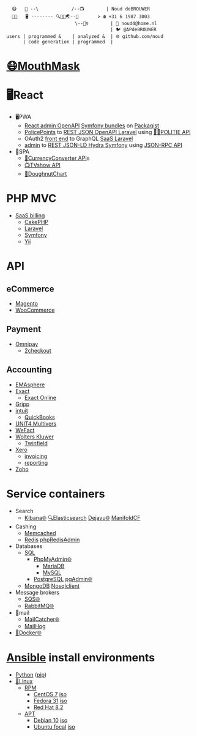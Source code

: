 ```
  😷   📱 --\            /--📺        | Noud deBROUWER
  👨‍💻   🖥️ -------- 🔍🐳🐧🌏--💱       > ☎️ +31 6 1987 3003
                         \--👮‍♀️        | 📧 noud4@home.nl
                                      | 🐦 @APdeBROUWER
users | programmed &    | analyzed &  | 🌐 github.com/noud
      | code generation | programmed  | 
```
# [😷MouthMask](http://github.com/noud/mouth-mask)
# 🖥️React
- 🖥️PWA
    - [React admin OpenAPI](https://github.com/noud/api-platform-react-admin) [Symfony bundles](http://github.com/noud?tab=repositories&q=api-platform-) on [Packagist](http://packagist.org/users/noud/packages/?query=noud%2Fapi-platform-)
    - [PolicePoints](http://github.com/noud/react-redux-openapi-politie) to [REST JSON OpenAPI Laravel](http://packagist.org/packages/noud/laravel-api-platform) using [👮‍♀️POLITIE API](http://packagist.org/packages/noud/politie-open-data-api)
    - OAuth2 [front end](http://github.com/noud/frontend) to GraphQL [SaaS Laravel](http://github.com/noud/saas)
    - [admin](http://github.com/noud/react-admin-rest-openapi-gripp) to [REST JSON-LD Hydra Symfony](http://github.com/noud/gripp_symfony) using [JSON-RPC API](http://github.com/noud/gripp_api)
- 📱SPA
    - [💱CurrencyConverter API](http://github.com/noud/CurrencyConverter-SaaS)s
    - [📺TVshow API](http://github.com/noud/cra-tv-show)
    - [🍩DoughnutChart](http://github.com/noud/cra-chartjs)
# PHP MVC
- [SaaS billing](http://github.com/noud/laravel-billing)
    - [CakePHP](http://cakephp.org)
    - [Laravel](http://laravel.com)
    - [Symfony](http://symfony.com)
    - [Yii](http://yiiframework.com)
# API
## eCommerce
- [Magento](https://magento.com/products/magento-open-source)
- [WooCommerce](https://woocommerce.com)
## Payment
- [Omnipay](http://github.com/thephpleague/omnipay)
    - [2checkout](http://github.com/urukalo/omnipay-2checkout)
## Accounting
- [EMAsphere](http://emasphere.com)
    <!-- - [Exercise Movement Account (EMA)sphere](http://github.com/databrydge/databrydge-emasphere-bundle) -->
- [Exact](http://exact.com)
    - [Exact Online](http://exact.com/us/software/exact-online)
        <!-- - [exact-php-client](http://github.com/picqer/exact-php-client) -->
- [Gripp](http://gripp.com/support/werken-met-de-gripp-api)
- [intuit](http://intuit.com)
    - [QuickBooks](http://quickbooks.intuit.com)
        <!-- - [QuickBooks API PHP SDK](http://github.com/intuit/QuickBooks-V3-PHP-SDK) -->
- [UNIT4 Multivers](http://api.online.unit4.nl/V18/Documentation)
- [WeFact](http://www.wefact.nl)
    <!-- - [PHP Library for WeFact](http://github.com/imbue/wefact-api-php)
    - [phpWeFact](http://github.com/ddgc/phpWeFact) -->
- [Wolters Kluwer](http://wolterskluwer.com)
    - [Twinfield](http://taxnl.wolterskluwer.com/software-koppelingen/partner-worden/koppelen-aan-wolters-kluwer-twinfield)
        <!-- - [Symfony Twinfield](http://github.com/databrydge/databrydge-twinfield-bundle)
            - [PHP Twinfield](http://github.com/php-twinfield/twinfield) -->
- [Xero](http://xero.com)
    - [invoicing](http://xero.com/features-and-tools/accounting-software/invoicing)
    - [reporting](http://xero.com/features-and-tools/accounting-software/financial-reporting)
- [Zoho](https//www.zoho.com/developer/rest-api.html)
# Service containers
- Search
    - [Kibana](http://elastic.co/kibana)[🌐](http://localhost:5601) [🔍Elasticsearch](http://elastic.co) [Dejavu](http://opensource.appbase.io/dejavu)[🌐](http://localhost:1358) [ManifoldCF](http://manifoldcf.apache.org)
- Cashing
    - [Memcached](http://memcached.org)
    - [Redis](http://redis.io) [phpRedisAdmin](github.com/erikdubbelboer/phpRedisAdmin)
- Databases
    - [SQL](http://en.wikipedia.org/wiki/SQL)
        - [PhpMyAdmin](http://phpmyadmin.net)[🌐](http://localhost:8081)
            - [MariaDB](http://mariadb.org)
            - [MySQL](http://mysql.com)
        - [PostgreSQL](http://postgresql.org) [pgAdmin](http://pgadmin.org)[🌐](http://localhost:5050)
    - [MongoDB](http://mongodb.com) [Nosqlclient](http://nosqlclient.com) 
- Message brokers
    - [SQS](http://aws.amazon.com/sqs)[🌐](http://localhost:9325)
    - [RabbitMQ](http://rabbitmq.com)[🌐](http://localhost:15672)
- 📧mail
    - [MailCatcher](http://mailcatcher.me)[🌐](http://localhost:1080)
    - [MailHog](http://github.com/mailhog/MailHog)
- [🐳Docker](http://docker.com)[🌐](http://localhost:8754)
# [Ansible](http://www.ansible.com) install environments
- [Python](http://python.org) ([pip](http://pypi.org/project/pip))
- [🐧Linux](http://github.com/torvalds/linux)
    - [RPM](http://en.wikipedia.org/wiki/RPM_Package_Manager)
        - [CentOS 7](http://centos.org) [iso](http://isoredirect.centos.org/centos/7/isos/x86_64/CentOS-7-x86_64-NetInstall-2003.iso)
            <!-- - Network install source url http://mirror.centos.org/centos/7/os/x86_64/
            - Do not forget to make a user and make user superuser. -->
        - [Fedora 31](http://getfedora.org) [iso](http://download.fedoraproject.org/pub/fedora/linux/releases/31/Server/x86_64/iso/Fedora-Server-netinst-x86_64-31-1.9.iso)
        <!-- @todo untested .... -->
        - [Red Hat 8.2](http://redhat.com)
    - [APT](http://en.wikipedia.org/wiki/APT_(software))
        - [Debian 10](http://debian.org) [iso](http://cdimage.debian.org/debian-cd/current/amd64/iso-cd/debian-10.4.0-amd64-netinst.iso)
        - [Ubuntu focal](http://ubuntu.com) [iso](http://releases.ubuntu.com/20.04/ubuntu-20.04-live-server-amd64.iso)